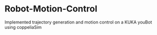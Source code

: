 # Robot-Motion-Control
Implemented trajectory generation and motion control on a KUKA youBot using coppeliaSim
